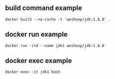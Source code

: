 ## build command example

```
docker build --no-cache -t 'weihoop/jdk:1.8.0' .
```

## docker run example

```
docker run -itd --name jdk1 weihoop/jdk:1.8.0
```

## docker exec example

```
docker exec -it jdk1 bash
```
